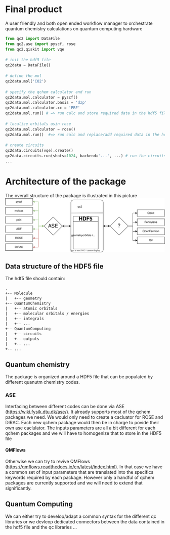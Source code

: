 # Final product
A user friendly and both open ended workflow manager to orchestrate quantum chemistry calculations on quantum computing hardware

```python
from qc2 import DataFile
from qc2.ase import pyscf, rose
from qc2.qiskit import vqe

# init the hdf5 file
qc2data = DataFile()

# define the mol
qc2data.mol('CO2')

# specify the qchem calculator and run
qc2data.mol.calculator = pyscf()
qc2data.mol.calculator.basis = 'dzp'
qc2data.mol.calculator.xc = 'PBE'
qc2data.mol.run() # => run calc and store required data in the hdf5 file

# localize orbitals usin rose
qc2data.mol.calculator = rose()
qc2data.mol.run()  #=> run calc and replace/add required data in the hdf5 file

# create circuits
qc2data.circuits(vqe).create()
qc2data.circuits.run(shots=1024, backend='...', ...) # run the circuits and store results ...
...
```





# Architecture of the package 

The overall structure of the package is illustrated in this picture
![architecture](qc2nl.drawio.svg)


## Data structure of the HDF5 file

The hdf5 file should contain:
```
.
+-- Molecule
|   +-- geometry
+-- QuantumChemistry
|   +-- atomic orbitals
|   +-- molecular orbitals / energies
|   +-- integrals 
|   +-- ...
+-- QuantumComputing
|   +-- circuits
|   +-- outputs
|   +-- ...
+-- ...
```

## Quantum chemistry 
The package is organized around a HDF5 file that can be populated by different quanutm chemistry codes. 

### ASE
Interfacing between different codes can be done via ASE (https://wiki.fysik.dtu.dk/ase/). It already supports most of the qchem packages we need. We would only need to create a cacluator for ROSE and DIRAC. 
Each new qchem package would then be in charge to povide their own ase caclulator. The inputs parameters are all a bit different for  each qchem packages and we will have to homogenize that to store in the HDF5 file


#### QMFlows
Otherwise we can try to revive QMFlows (https://qmflows.readthedocs.io/en/latest/index.html). In that case we have a common set of input parameters that are translated into the specifics keywords required by each package. 
However only a handful of qchem packages are currently supported and we will need to extend that significantly.

## Quantum Computing

We can either try to develop/adapt a common syntax for the different qc libraries or we devleop dedicated connectors between the data contained in the hdf5 file and the qc libraries ... 



